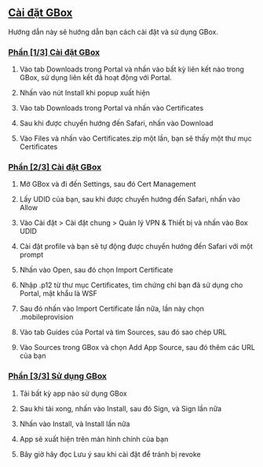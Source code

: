 ## [Cài đặt GBox](accent://)

Hướng dẫn này sẽ hướng dẫn bạn cách cài đặt và sử dụng GBox.

### [Phần [1/3] Cài đặt GBox](accent://)

1. Vào tab Downloads trong Portal và nhấn vào bất kỳ liên kết nào trong GBox, sử dụng liên kết đã hoạt động với Portal.

2. Nhấn vào nút Install khi popup xuất hiện

3. Vào tab Downloads trong Portal và nhấn vào Certificates

4. Sau khi được chuyển hướng đến Safari, nhấn vào Download

5. Vào Files và nhấn vào Certificates.zip một lần, bạn sẽ thấy một thư mục Certificates

### [Phần [2/3] Cài đặt GBox](accent://)

1. Mở GBox và đi đến Settings, sau đó Cert Management

2. Lấy UDID của bạn, sau khi được chuyển hướng đến Safari, nhấn vào Allow

3. Vào Cài đặt > Cài đặt chung > Quản lý VPN & Thiết bị và nhấn vào Box UDID

4. Cài đặt profile và bạn sẽ tự động được chuyển hướng đến Safari với một prompt

5. Nhấn vào Open, sau đó chọn Import Certificate

6. Nhập .p12 từ thư mục Certificates, tìm chứng chỉ bạn đã sử dụng cho Portal, mật khẩu là WSF

7. Sau đó nhấn vào Import Certificate lần nữa, lần này chọn .mobileprovision

8. Vào tab Guides của Portal và tìm Sources, sau đó sao chép URL

9. Vào Sources trong GBox và chọn Add App Source, sau đó thêm các URL của bạn

### [Phần [3/3] Sử dụng GBox](accent://)

1. Tải bất kỳ app nào sử dụng GBox

2. Sau khi tải xong, nhấn vào Install, sau đó Sign, và Sign lần nữa

3. Nhấn vào Install, và Install lần nữa

4. App sẽ xuất hiện trên màn hình chính của bạn

5. Bây giờ hãy đọc Lưu ý sau khi cài đặt để tránh bị revoke



